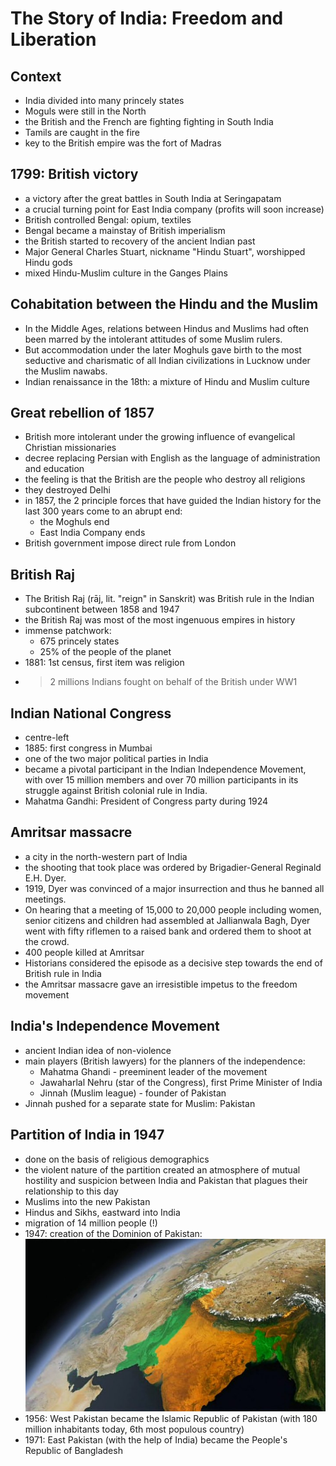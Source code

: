 # The Story of India: Freedom and Liberation

## Context
* India divided into many princely states
* Moguls were still in the North
* the British and the French are fighting fighting in South India
* Tamils are caught in the fire
* key to the British empire was the fort of Madras

## 1799: British victory
* a victory after the great battles in South India at Seringapatam
* a crucial turning point for East India company (profits will soon increase)
* British controlled Bengal: opium, textiles
* Bengal became a mainstay of British imperialism
* the British started to recovery of the ancient Indian past
* Major General Charles Stuart, nickname "Hindu Stuart", worshipped Hindu gods
* mixed Hindu-Muslim culture in the Ganges Plains

## Cohabitation between the Hindu and the Muslim
* In the Middle Ages, relations between Hindus and Muslims had often been marred by the intolerant attitudes of some Muslim rulers.
* But accommodation under the later Moghuls gave birth to the most seductive and charismatic of all Indian civilizations in Lucknow under the Muslim nawabs.
* Indian renaissance in the 18th: a mixture of Hindu and Muslim culture

## Great rebellion of 1857
* British more intolerant under the growing influence of evangelical Christian missionaries
* decree replacing Persian with English as the language of administration and education 
* the feeling is that the British are the people who destroy all religions
* they destroyed Delhi
* in 1857, the 2 principle forces that have guided the Indian history for the last 300 years come to an abrupt end:
  * the Moghuls end
  * East India Company ends
* British government impose direct rule from London 

## British Raj
* The British Raj (rāj, lit. "reign" in Sanskrit) was British rule in the Indian subcontinent between 1858 and 1947
* the British Raj was most of the most ingenuous empires in history
* immense patchwork: 
  * 675 princely states
  * 25% of the people of the planet
* 1881: 1st census, first item was religion
* > 2 millions Indians fought on behalf of the British under WW1

## Indian National Congress
* centre-left
* 1885: first congress in Mumbai
* one of the two major political parties in India
* became a pivotal participant in the Indian Independence Movement, with over 15 million members and over 70 million participants in its struggle against British colonial rule in India.
* Mahatma Gandhi: President of Congress party during 1924

## Amritsar massacre
* a city in the north-western part of India
* the shooting that took place was ordered by Brigadier-General Reginald E.H. Dyer.
* 1919, Dyer was convinced of a major insurrection and thus he banned all meetings. 
* On hearing that a meeting of 15,000 to 20,000 people including women, senior citizens and children had assembled at Jallianwala Bagh, Dyer went with fifty riflemen to a raised bank and ordered them to shoot at the crowd.
* 400 people killed at Amritsar
* Historians considered the episode as a decisive step towards the end of British rule in India
* the Amritsar massacre gave an irresistible impetus to the freedom movement

## India's Independence Movement
* ancient Indian idea of non-violence
* main players (British lawyers) for the planners of the independence:
  * Mahatma Ghandi - preeminent leader of the movement
  * Jawaharlal Nehru (star of the Congress),  first Prime Minister of India
  * Jinnah (Muslim league) - founder of Pakistan
* Jinnah pushed for a separate state for Muslim: Pakistan

## Partition of India in 1947
* done on the basis of religious demographics
* the violent nature of the partition created an atmosphere of mutual hostility and suspicion between India and Pakistan that plagues their relationship to this day
* Muslims into the new Pakistan
* Hindus and Sikhs, eastward into India
* migration of 14 million people (!)
* 1947: creation of the Dominion of Pakistan: ![map](muslim_pakistan.jpg)
* 1956: West Pakistan became the Islamic Republic of Pakistan (with 180 million inhabitants today, 6th most populous country)
* 1971: East Pakistan (with the help of India) became the People's Republic of Bangladesh
